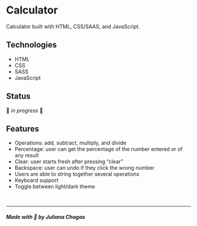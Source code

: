 # Calculator

Calculator built with HTML, CSS/SAAS, and JavaScript.

## Technologies

- HTML
- CSS
- SASS
- JavaScript

## Status

🚧 _in progress_ 🚧

## Features

- Operations: add, subtract, multiply, and divide
- Percentage: user can get the percentage of the number entered or of any result
- Clear: user starts fresh after pressing “clear”
- Backspace: user can undo if they click the wrong number
- Users are able to string together several operations
- Keyboard support
- Toggle between light/dark theme

<br>

---

##### Made with 💜 by Juliana Chagas

